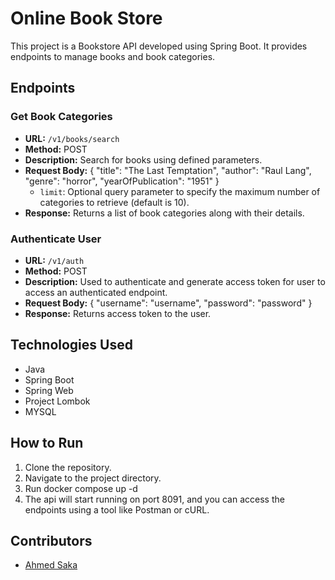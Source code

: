 # Online Book Store

This project is a Bookstore API developed using Spring Boot. It provides endpoints to manage books and book categories.

## Endpoints

### Get Book Categories

- **URL:** `/v1/books/search`
- **Method:** POST
- **Description:** Search for books using defined parameters.
- **Request Body:** {
  "title": "The Last Temptation",
  "author": "Raul Lang",
  "genre": "horror",
  "yearOfPublication": "1951"
  }
    - `limit`: Optional query parameter to specify the maximum number of categories to retrieve (default is 10).
- **Response:** Returns a list of book categories along with their details.

### Authenticate User

- **URL:** `/v1/auth`
- **Method:** POST
- **Description:** Used to authenticate and generate access token for user to access an authenticated endpoint.
- **Request Body:** {
  "username": "username",
  "password": "password"
  }
- **Response:** Returns access token to the user.


## Technologies Used

- Java
- Spring Boot
- Spring Web
- Project Lombok
- MYSQL

## How to Run

1. Clone the repository.
2. Navigate to the project directory.
3. Run docker compose up -d
4. The api will start running on port 8091, and you can access the endpoints using a tool like Postman or cURL.

## Contributors

- [Ahmed Saka](https://github.com/ahmedsaka91)
